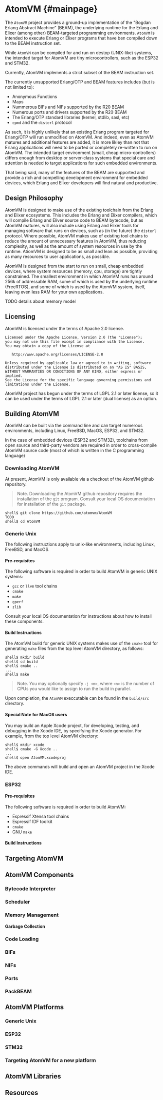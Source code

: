 <!--
 Copyright 2018-2022 Fred Dushin <fred@dushin.net>

 SPDX-License-Identifier: Apache-2.0 OR LGPL-2.1-or-later
-->

# AtomVM {#mainpage}

The `AtomVM` project provides a ground-up implementation of the "Bogdan Erlang Abstract Machine" (BEAM), the underlying runtime for the Erlang and Elixer (among other) BEAM-targeted programming environments.  `AtomVM` is intended to execute Erlang or Elixer programs that have ben compiled down to the BEAM instruction set.

While `AtomVM` can be compiled for and run on destop (UNIX-like) systems, the intended target for AtomVM are tiny microcontrollers, such as the ESP32 and STM32.

Currently, AtomVM implements a strict subset of the BEAM instruction set.

The currently unsupported Erlang/OTP and BEAM features includes (but is not limited to):

* Anonymous Functions
* Maps
* Nummerous BIFs and NIFs supported by the R20 BEAM
* Numerous ports and drivers supported by the R20 BEAM
* The Erlang/OTP standard libraries (kernel, stdlib, sasl, etc)
* `epmd` and the `disterl` protocol

As such, it is highly unlikely that an existing Erlang program targeted for Erlang/OTP will run unmodified on AtomVM.  And indeed, even as AtomVM matures and additional features are added, it is more likley than not that Erlang applications will need to be ported or completely re-written to run on AtomVM.  The intended target environment (small, cheap micro-controllers) differs enough from desktop or server-class systems that special care and attention is needed to target applications for such embedded environments.

That being said, many of the features of the BEAM are supported and provide a rich and compelling development environment for embedded devices, which Erlang and Elixer developers will find natural and productive.


## Design Philosophy

AtomVM is designed to make use of the existing toolchain from the Erlang and Elixer ecosystems.  This includes the Erlang and Elixer compilers, which will compile Erlang and Eliver source code to BEAM bytecode, but as AtomVM matures, will also include using Erlang and Elixer tools for managing software that runs on devices, such as (in the future) the `disterl` protocol.  Where possible, AtomVM makes use of existing tool chains to reduce the amount of unnecessary features in AtomVM, thus reducing complexity, as well as the amount of system resources in use by the runtime.  AtiomVM is designed to be as small and lean as possible, providing as many resources to user applications, as possible.

AtomVM is designed from the start to run on small, cheap embedded devices, where system resources (memory, cpu, storage) are tightly constrained.  The smallest environment in which AtomVM runs has around 256k of addressable RAM, some of which is used by the underlying runtime (FreeRTOS), and some of which is used by the AtomVM system, itself, leaving even less RAM for your own applications.

TODO details about memory model

## Licensing

AtomVM is licensed under the terms of Apache 2.0 license.

    Licensed under the Apache License, Version 2.0 (the "License");
    you may not use this file except in compliance with the License.
    You may obtain a copy of the License at

       http://www.apache.org/licenses/LICENSE-2.0

    Unless required by applicable law or agreed to in writing, software
    distributed under the License is distributed on an "AS IS" BASIS,
    WITHOUT WARRANTIES OR CONDITIONS OF ANY KIND, either express or implied.
    See the License for the specific language governing permissions and
    limitations under the License.

AtomVM project has begun under the terms of LGPL 2.1 or later license, so it
can be used under the terms of LGPL 2.1 or later (dual license) as an option.

## Building AtomVM

AtomVM can be built via the command line and can target numerous environments, including Linux, FreeBSD, MacOS, ESP32, and STM32.

In the case of embedded devices (ESP32 and STM32), toolchains from open source and third-party vendors are required in order to cross-compile AtomVM source code (most of which is written in the C programming language)

### Downloading AtomVM

At present, AtomVM is only available via a checkout of the AtomVM github repository.

> Note.  Downloading the AtomVM github repository requires the installation of the `git` program.  Consult your local OS documentation for installation of the `git` package.

	shell$ git clone https://github.com/atomvm/AtomVM
	TODO
	shell$ cd AtomVM


### Generic Unix

The following instructions apply to unix-like environments, including Linux, FreeBSD, and MacOS.

#### Pre-requisites

The following software is required in order to build AtomVM in generic UNIX systems:

* `gcc` or `llvm` tool chains
* `cmake`
* `make`
* `gperf`
* `zlib`

Consult your local OS documentation for instructions about how to install these components.

#### Build Instructions

The AtomVM build for generic UNIX systems makes use of the `cmake` tool for generating `make` files from the top level AtomVM directory, as follows:

	shell$ mkdir build
	shell$ cd build
	shell$ cmake ..
	...
	shell$ make

> Note.  You may optionally specify `-j <n>`, where `<n>` is the number of CPUs you would like to assign to run the build in parallel.

Upon completion, the `AtomVM` execcutable can be found in the `build/src` directory.

#### Special Note for MacOS users

You may build an Apple Xcode project, for developing, testing, and debugging in the Xcode IDE, by specifying the Xcode generator.  For example, from the top level AtomVM directory:

	shell$ mkdir xcode
	shell$ cmake -G Xcode ..
	...
	shell$ open AtomVM.xcodeproj

The above commands will build and open an AtomVM project in the Xcode IDE.

### ESP32




#### Pre-requisites

The following software is required in order to build AtomVM:

* Espressif Xtensa tool chains
* Espressif IDF toolkit
* `cmake`
* GNU `make`

#### Build Instructions




## Targeting AtomVM



## AtomVM Components

### Bytecode Interpreter

### Scheduler

### Memory Management

#### Garbage Collection

### Code Loading

### BIFs

### NIFs

### Ports

### PackBEAM

## AtomVM Platforms

### Generic Unix

### ESP32

### STM32

### Targeting AtomVM for a new platform

## AtomVM Libraries

## Resources
